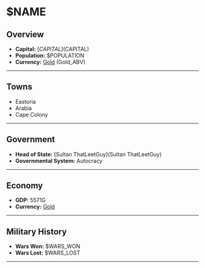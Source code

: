 # $NAME

## Overview

- **Capital:** [$CAPITAL]($CAPITAL)
- **Population:** $POPULATION
- **Currency:** [Gold](Gold) (Gold_ABV)

---

## Towns

- Eastoria
- Arabia
- Cape Colony

---

## Government

- **Head of State:** [Sultan ThatLeetGuy](Sultan ThatLeetGuy)
- **Governmental System:** Autocracy

---

## Economy

- **GDP:** 5571G
- **Currency:** [Gold](Gold)

---

## Military History

- **Wars Won:** $WARS_WON
- **Wars Lost:** $WARS_LOST

---

